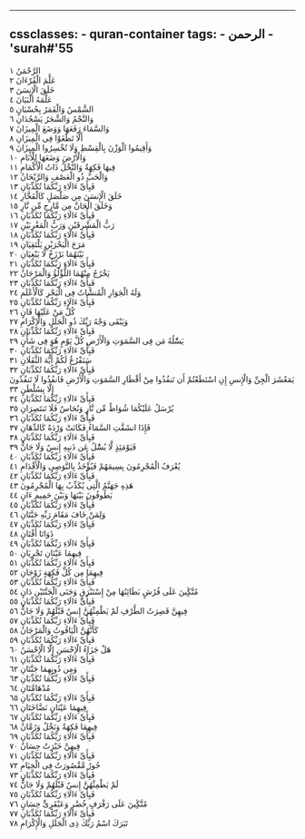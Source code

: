 
---
cssclasses:
    - quran-container
tags:
    - الرحمن
    - 'surah#'55
---

الرَّحْمَنُ  ١<br>
عَلَّمَ الْقُرْءَانَ  ٢<br>
خَلَقَ الْإِنسَنَ  ٣<br>
عَلَّمَهُ الْبَيَانَ  ٤<br>
الشَّمْسُ وَالْقَمَرُ بِحُسْبَانٍ  ٥<br>
وَالنَّجْمُ وَالشَّجَرُ يَسْجُدَانِ  ٦<br>
وَالسَّمَاءَ رَفَعَهَا وَوَضَعَ الْمِيزَانَ  ٧<br>
أَلَّا تَطْغَوْا فِى الْمِيزَانِ  ٨<br>
وَأَقِيمُوا الْوَزْنَ بِالْقِسْطِ وَلَا تُخْسِرُوا الْمِيزَانَ  ٩<br>
وَالْأَرْضَ وَضَعَهَا لِلْأَنَامِ  ١۰<br>
فِيهَا فَكِهَةٌ وَالنَّخْلُ ذَاتُ الْأَكْمَامِ  ١١<br>
وَالْحَبُّ ذُو الْعَصْفِ وَالرَّيْحَانُ  ١٢<br>
فَبِأَىِّ ءَالَاءِ رَبِّكُمَا تُكَذِّبَانِ  ١٣<br>
خَلَقَ الْإِنسَنَ مِن صَلْصَلٍ كَالْفَخَّارِ  ١٤<br>
وَخَلَقَ الْجَانَّ مِن مَّارِجٍ مِّن نَّارٍ  ١٥<br>
فَبِأَىِّ ءَالَاءِ رَبِّكُمَا تُكَذِّبَانِ  ١٦<br>
رَبُّ الْمَشْرِقَيْنِ وَرَبُّ الْمَغْرِبَيْنِ  ١٧<br>
فَبِأَىِّ ءَالَاءِ رَبِّكُمَا تُكَذِّبَانِ  ١٨<br>
مَرَجَ الْبَحْرَيْنِ يَلْتَقِيَانِ  ١٩<br>
بَيْنَهُمَا بَرْزَخٌ لَّا يَبْغِيَانِ  ٢۰<br>
فَبِأَىِّ ءَالَاءِ رَبِّكُمَا تُكَذِّبَانِ  ٢١<br>
يَخْرُجُ مِنْهُمَا اللُّؤْلُؤُ وَالْمَرْجَانُ  ٢٢<br>
فَبِأَىِّ ءَالَاءِ رَبِّكُمَا تُكَذِّبَانِ  ٢٣<br>
وَلَهُ الْجَوَارِ الْمُنشََٔاتُ فِى الْبَحْرِ كَالْأَعْلَمِ  ٢٤<br>
فَبِأَىِّ ءَالَاءِ رَبِّكُمَا تُكَذِّبَانِ  ٢٥<br>
كُلُّ مَنْ عَلَيْهَا فَانٍ  ٢٦<br>
وَيَبْقَى وَجْهُ رَبِّكَ ذُو الْجَلَلِ وَالْإِكْرَامِ  ٢٧<br>
فَبِأَىِّ ءَالَاءِ رَبِّكُمَا تُكَذِّبَانِ  ٢٨<br>
يَسَْٔلُهُ مَن فِى السَّمَوَتِ وَالْأَرْضِ كُلَّ يَوْمٍ هُوَ فِى شَأْنٍ  ٢٩<br>
فَبِأَىِّ ءَالَاءِ رَبِّكُمَا تُكَذِّبَانِ  ٣۰<br>
سَنَفْرُغُ لَكُمْ أَيُّهَ الثَّقَلَانِ  ٣١<br>
فَبِأَىِّ ءَالَاءِ رَبِّكُمَا تُكَذِّبَانِ  ٣٢<br>
يَمَعْشَرَ الْجِنِّ وَالْإِنسِ إِنِ اسْتَطَعْتُمْ أَن تَنفُذُوا مِنْ أَقْطَارِ السَّمَوَتِ وَالْأَرْضِ فَانفُذُوا لَا تَنفُذُونَ إِلَّا بِسُلْطَنٍ  ٣٣<br>
فَبِأَىِّ ءَالَاءِ رَبِّكُمَا تُكَذِّبَانِ  ٣٤<br>
يُرْسَلُ عَلَيْكُمَا شُوَاظٌ مِّن نَّارٍ وَنُحَاسٌ فَلَا تَنتَصِرَانِ  ٣٥<br>
فَبِأَىِّ ءَالَاءِ رَبِّكُمَا تُكَذِّبَانِ  ٣٦<br>
فَإِذَا انشَقَّتِ السَّمَاءُ فَكَانَتْ وَرْدَةً كَالدِّهَانِ  ٣٧<br>
فَبِأَىِّ ءَالَاءِ رَبِّكُمَا تُكَذِّبَانِ  ٣٨<br>
فَيَوْمَئِذٍ لَّا يُسَْٔلُ عَن ذَنبِهِ إِنسٌ وَلَا جَانٌّ  ٣٩<br>
فَبِأَىِّ ءَالَاءِ رَبِّكُمَا تُكَذِّبَانِ  ٤۰<br>
يُعْرَفُ الْمُجْرِمُونَ بِسِيمَهُمْ فَيُؤْخَذُ بِالنَّوَصِى وَالْأَقْدَامِ  ٤١<br>
فَبِأَىِّ ءَالَاءِ رَبِّكُمَا تُكَذِّبَانِ  ٤٢<br>
هَذِهِ جَهَنَّمُ الَّتِى يُكَذِّبُ بِهَا الْمُجْرِمُونَ  ٤٣<br>
يَطُوفُونَ بَيْنَهَا وَبَيْنَ حَمِيمٍ ءَانٍ  ٤٤<br>
فَبِأَىِّ ءَالَاءِ رَبِّكُمَا تُكَذِّبَانِ  ٤٥<br>
وَلِمَنْ خَافَ مَقَامَ رَبِّهِ جَنَّتَانِ  ٤٦<br>
فَبِأَىِّ ءَالَاءِ رَبِّكُمَا تُكَذِّبَانِ  ٤٧<br>
ذَوَاتَا أَفْنَانٍ  ٤٨<br>
فَبِأَىِّ ءَالَاءِ رَبِّكُمَا تُكَذِّبَانِ  ٤٩<br>
فِيهِمَا عَيْنَانِ تَجْرِيَانِ  ٥۰<br>
فَبِأَىِّ ءَالَاءِ رَبِّكُمَا تُكَذِّبَانِ  ٥١<br>
فِيهِمَا مِن كُلِّ فَكِهَةٍ زَوْجَانِ  ٥٢<br>
فَبِأَىِّ ءَالَاءِ رَبِّكُمَا تُكَذِّبَانِ  ٥٣<br>
مُتَّكِِٔينَ عَلَى فُرُشٍ بَطَائِنُهَا مِنْ إِسْتَبْرَقٍ وَجَنَى الْجَنَّتَيْنِ دَانٍ  ٥٤<br>
فَبِأَىِّ ءَالَاءِ رَبِّكُمَا تُكَذِّبَانِ  ٥٥<br>
فِيهِنَّ قَصِرَتُ الطَّرْفِ لَمْ يَطْمِثْهُنَّ إِنسٌ قَبْلَهُمْ وَلَا جَانٌّ  ٥٦<br>
فَبِأَىِّ ءَالَاءِ رَبِّكُمَا تُكَذِّبَانِ  ٥٧<br>
كَأَنَّهُنَّ الْيَاقُوتُ وَالْمَرْجَانُ  ٥٨<br>
فَبِأَىِّ ءَالَاءِ رَبِّكُمَا تُكَذِّبَانِ  ٥٩<br>
هَلْ جَزَاءُ الْإِحْسَنِ إِلَّا الْإِحْسَنُ  ٦۰<br>
فَبِأَىِّ ءَالَاءِ رَبِّكُمَا تُكَذِّبَانِ  ٦١<br>
وَمِن دُونِهِمَا جَنَّتَانِ  ٦٢<br>
فَبِأَىِّ ءَالَاءِ رَبِّكُمَا تُكَذِّبَانِ  ٦٣<br>
مُدْهَامَّتَانِ  ٦٤<br>
فَبِأَىِّ ءَالَاءِ رَبِّكُمَا تُكَذِّبَانِ  ٦٥<br>
فِيهِمَا عَيْنَانِ نَضَّاخَتَانِ  ٦٦<br>
فَبِأَىِّ ءَالَاءِ رَبِّكُمَا تُكَذِّبَانِ  ٦٧<br>
فِيهِمَا فَكِهَةٌ وَنَخْلٌ وَرُمَّانٌ  ٦٨<br>
فَبِأَىِّ ءَالَاءِ رَبِّكُمَا تُكَذِّبَانِ  ٦٩<br>
فِيهِنَّ خَيْرَتٌ حِسَانٌ  ٧۰<br>
فَبِأَىِّ ءَالَاءِ رَبِّكُمَا تُكَذِّبَانِ  ٧١<br>
حُورٌ مَّقْصُورَتٌ فِى الْخِيَامِ  ٧٢<br>
فَبِأَىِّ ءَالَاءِ رَبِّكُمَا تُكَذِّبَانِ  ٧٣<br>
لَمْ يَطْمِثْهُنَّ إِنسٌ قَبْلَهُمْ وَلَا جَانٌّ  ٧٤<br>
فَبِأَىِّ ءَالَاءِ رَبِّكُمَا تُكَذِّبَانِ  ٧٥<br>
مُتَّكِِٔينَ عَلَى رَفْرَفٍ خُضْرٍ وَعَبْقَرِىٍّ حِسَانٍ  ٧٦<br>
فَبِأَىِّ ءَالَاءِ رَبِّكُمَا تُكَذِّبَانِ  ٧٧<br>
تَبَرَكَ اسْمُ رَبِّكَ ذِى الْجَلَلِ وَالْإِكْرَامِ  ٧٨<br>

